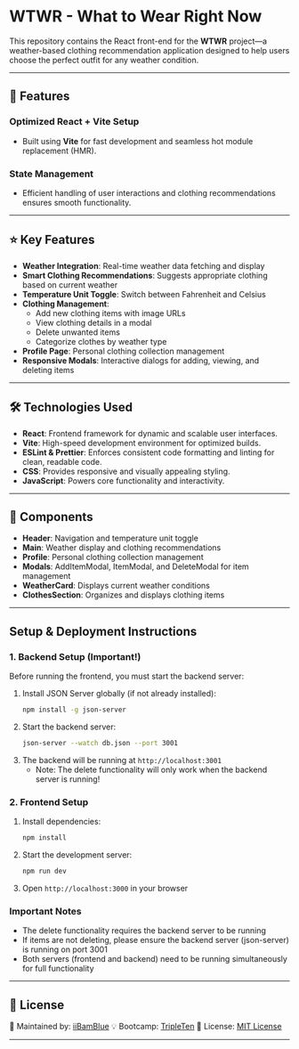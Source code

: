 # WTWR - What to Wear Right Now

This repository contains the React front-end for the **WTWR** project—a weather-based clothing recommendation application designed to help users choose the perfect outfit for any weather condition.

---

## 🚀 **Features**

### **Optimized React + Vite Setup**

- Built using **Vite** for fast development and seamless hot module replacement (HMR).

### **State Management**

- Efficient handling of user interactions and clothing recommendations ensures smooth functionality.

---

## ⭐ **Key Features**

- **Weather Integration**: Real-time weather data fetching and display
- **Smart Clothing Recommendations**: Suggests appropriate clothing based on current weather
- **Temperature Unit Toggle**: Switch between Fahrenheit and Celsius
- **Clothing Management**:
  - Add new clothing items with image URLs
  - View clothing details in a modal
  - Delete unwanted items
  - Categorize clothes by weather type
- **Profile Page**: Personal clothing collection management
- **Responsive Modals**: Interactive dialogs for adding, viewing, and deleting items

---

## 🛠️ **Technologies Used**

- **React**: Frontend framework for dynamic and scalable user interfaces.
- **Vite**: High-speed development environment for optimized builds.
- **ESLint & Prettier**: Enforces consistent code formatting and linting for clean, readable code.
- **CSS**: Provides responsive and visually appealing styling.
- **JavaScript**: Powers core functionality and interactivity.

---

## 🎨 **Components**

- **Header**: Navigation and temperature unit toggle
- **Main**: Weather display and clothing recommendations
- **Profile**: Personal clothing collection management
- **Modals**: AddItemModal, ItemModal, and DeleteModal for item management
- **WeatherCard**: Displays current weather conditions
- **ClothesSection**: Organizes and displays clothing items

---

## Setup & Deployment Instructions

### 1. Backend Setup (Important!)

Before running the frontend, you must start the backend server:

1. Install JSON Server globally (if not already installed):
   ```bash
   npm install -g json-server
   ```
2. Start the backend server:
   ```bash
   json-server --watch db.json --port 3001
   ```
3. The backend will be running at `http://localhost:3001`
   - Note: The delete functionality will only work when the backend server is running!

### 2. Frontend Setup

1. Install dependencies:
   ```bash
   npm install
   ```
2. Start the development server:
   ```bash
   npm run dev
   ```
3. Open `http://localhost:3000` in your browser

### Important Notes

- The delete functionality requires the backend server to be running
- If items are not deleting, please ensure the backend server (json-server) is running on port 3001
- Both servers (frontend and backend) need to be running simultaneously for full functionality

---

## 📜 **License**

📌 Maintained by: [iiBamBlue](https://github.com/iiBamBlue)
💡 Bootcamp: [TripleTen](https://tripleten.com/)
🔧 License: [MIT License](LICENSE)

---
